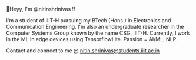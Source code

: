 👋Heyy, I'm @nitinshrinivas !!

I'm a student of IIIT-H pursuing my BTech (Hons.) in Electronics and Communication Engineering. I'm also an undergraduate researcher in the Computer Systems Group known by the name CSG, IIIT-H. Currently, I work in the ML in edge devices using TensorflowLite. Passion = AI/ML, NLP.



Contact and connect to me @ nitin.shrinivas@students.iiit.ac.in
